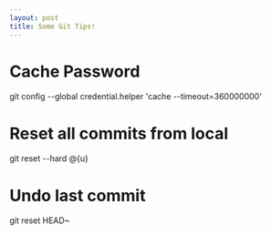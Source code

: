```yaml
---
layout: post
title: Some Git Tips!
---
```


# Cache Password
git config --global credential.helper 'cache --timeout=360000000'

# Reset all commits from local
git reset --hard @{u}

# Undo last commit
git reset HEAD~